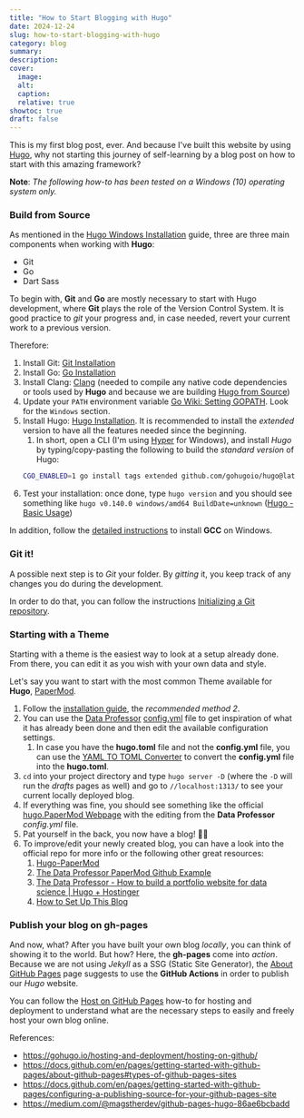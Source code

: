 ```yaml
---
title: "How to Start Blogging with Hugo"
date: 2024-12-24
slug: how-to-start-blogging-with-hugo
category: blog
summary:
description:
cover:
  image:
  alt:
  caption:
  relative: true
showtoc: true
draft: false
---
```


This is my first blog post, ever. And because I've built this website by using [Hugo](https://gohugo.io/), why not starting this journey of self-learning by a blog post on how to start with this amazing framework?

**Note**: _The following how-to has been tested on a Windows (10) operating system only._

### Build from Source

As mentioned in the [Hugo Windows Installation](https://gohugo.io/installation/windows/) guide, three are three main components when working with **Hugo**:

- Git
- Go
- Dart Sass

To begin with, **Git** and **Go** are mostly necessary to start with Hugo development, where **Git** plays the role of the Version Control System. It is good practice to _git_ your progress and, in case needed, revert your current work to a previous version.

Therefore:

1. Install Git: [Git Installation](https://git-scm.com/downloads/win)
2. Install Go: [Go Installation](https://go.dev/dl/)
3. Install Clang: [Clang](https://releases.llvm.org/download.html) (needed to compile any native code dependencies or tools used by **Hugo** and because we are building [Hugo from Source](https://github.com/gohugoio/hugo#build-from-source))
4. Update your `PATH` environment variable [Go Wiki: Setting GOPATH](https://go.dev/wiki/SettingGOPATH#:~:text=Click%20the%20%E2%80%9CEnvironment%20Variables%E2%80%9D%20button,the%20%E2%80%9CVariable%20value%E2%80%9D%20field.). Look for the `Windows` section.
5. Install Hugo: [Hugo Installation](https://gohugo.io/installation/windows/). It is recommended to install the _extended_ version to have all the features needed since the beginning.
   1. In short, open a CLI (I'm using [Hyper](https://hyper.is/) for Windows), and install _Hugo_ by typing/copy-pasting the following to build the _standard version_ of Hugo:
   ```sh
   CGO_ENABLED=1 go install tags extended github.com/gohugoio/hugo@latest
   ```
6. Test your installation: once done, type `hugo version` and you should see something like `hugo v0.140.0 windows/amd64 BuildDate=unknown` ([Hugo - Basic Usage](https://gohugo.io/getting-started/usage/))

In addition, follow the [detailed instructions](https://discourse.gohugo.io/t/gcc-compiler-required-to-build-hugo-from-source-on-windows/41370) to install **GCC** on Windows.

### Git it!

A possible next step is to _Git_ your folder. By _gitting_ it, you keep track of any changes you do during the development.

In order to do that, you can follow the instructions [Initializing a Git repository](https://docs.github.com/en/migrations/importing-source-code/using-the-command-line-to-import-source-code/adding-locally-hosted-code-to-github#initializing-a-git-repository).

### Starting with a Theme

Starting with a theme is the easiest way to look at a setup already done. From there, you can edit it as you wish with your own data and style.

Let's say you want to start with the most common Theme available for **Hugo**, [PaperMod](https://github.com/adityatelange/hugo-PaperMod).

1. Follow the [installation guide](https://github.com/adityatelange/hugo-PaperMod/wiki/Installation), the _recommended method 2_.
2. You can use the [Data Professor](https://github.com/dataprofessor) [config.yml](https://github.com/dataprofessor/chanin.tech/blob/main/config.yml) file to get inspiration of what it has already been done and then edit the available configuration settings.
   1. In case you have the **hugo.toml** file and not the **config.yml** file, you can use the [YAML TO TOML Converter](https://transform.tools/yaml-to-toml) to convert the **config.yml** file into the **hugo.toml**.
3. `cd` into your project directory and type `hugo server -D` (where the `-D` will run the _drafts_ pages as well) and go to `//localhost:1313/` to see your current locally deployed blog.
4. If everything was fine, you should see something like the official [hugo.PaperMod Webpage](https://adityatelange.github.io/hugo-PaperMod/) with the editing from the **Data Professor** _config.yml_ file.
5. Pat yourself in the back, you now have a blog! 🎉🎊
6. To improve/edit your newly created blog, you can have a look into the official repo for more info or the following other great resources:
   1. [Hugo-PaperMod](https://github.com/adityatelange/hugo-PaperMod)
   2. [The Data Professor PaperMod Github Example](https://github.com/dataprofessor/chanin.tech/tree/main)
   3. [The Data Professor - How to build a portfolio website for data science | Hugo + Hostinger](https://www.youtube.com/watch?v=sm3IuE7zkYQ&t=722s)
   4. [How to Set Up This Blog](https://kpwn.de/2021/09/how-to-set-up-this-blog/)

### Publish your blog on gh-pages

And now, what? After you have built your own blog _locally_, you can think of showing it to the world. But how? Here, the **gh-pages** come into _action_. Because we are not using _Jekyll_ as a SSG (Static Site Generator), the [About GitHub Pages](https://docs.github.com/en/pages/getting-started-with-github-pages/about-github-pages#types-of-github-pages-sites) page suggests to use the **GitHub Actions** in order to publish our _Hugo_ website.

You can follow the [Host on GitHub Pages](https://gohugo.io/hosting-and-deployment/hosting-on-github/) how-to for hosting and deployment to understand what are the necessary steps to easily and freely host your own blog online.

References:

- https://gohugo.io/hosting-and-deployment/hosting-on-github/
- https://docs.github.com/en/pages/getting-started-with-github-pages/about-github-pages#types-of-github-pages-sites
- https://docs.github.com/en/pages/getting-started-with-github-pages/configuring-a-publishing-source-for-your-github-pages-site
- https://medium.com/@magstherdev/github-pages-hugo-86ae6bcbadd
